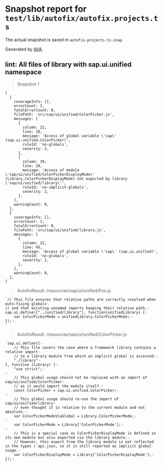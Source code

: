 # Snapshot report for `test/lib/autofix/autofix.projects.ts`

The actual snapshot is saved in `autofix.projects.ts.snap`.

Generated by [AVA](https://avajs.dev).

## lint: All files of library with sap.ui.unified namespace

> Snapshot 1

    [
      {
        coverageInfo: [],
        errorCount: 2,
        fatalErrorCount: 0,
        filePath: 'src/sap/ui/unified/ColorPicker.js',
        messages: [
          {
            column: 22,
            line: 10,
            message: 'Access of global variable \'sap\' (sap.ui.unified.ColorPicker)',
            ruleId: 'no-globals',
            severity: 2,
          },
          {
            column: 39,
            line: 20,
            message: 'Access of module \'sap/ui/unified/ColorPickerDisplayMode\' (Library.ColorPickerDisplayMode) not exported by library \'sap/ui/unified/library\'',
            ruleId: 'no-implicit-globals',
            severity: 2,
          },
        ],
        warningCount: 0,
      },
      {
        coverageInfo: [],
        errorCount: 1,
        fatalErrorCount: 0,
        filePath: 'src/sap/ui/unified/library.js',
        messages: [
          {
            column: 22,
            line: 45,
            message: 'Access of global variable \'sap\' (sap.ui.unified)',
            ruleId: 'no-globals',
            severity: 2,
          },
        ],
        warningCount: 0,
      },
    ]

> AutofixResult: /resources/sap/ui/unified/Foo.js

    `// This file ensures that relative paths are correctly resolved when auto-fixing globals␊
    // and that existing unnamed imports keeping their relative path.␊
    sap.ui.define(["../unified/library"], function(unifiedLibrary) {␊
    	var ColorPickerMode = unifiedLibrary.ColorPickerMode;␊
    });␊
    `

> AutofixResult: /resources/sap/ui/unified/ColorPicker.js

    `sap.ui.define([␊
    	// This file covers the case where a framework library contains a relative import␊
    	// to a library module from which an implicit global is accessed.␊
    	"./library"␊
    ], function (Library) {␊
    	"use strict";␊
    ␊
    	// This global usage should not be replaced with an import of sap/ui/unified/ColorPicker␊
    	// as it would import the module itself.␊
    	const ColorPicker = sap.ui.unified.ColorPicker;␊
    ␊
    	// This global usage should re-use the import of sap/ui/unified/library␊
    	// even thought it is relative to the current module and not absolute.␊
    	var ColorPickerModeViaGlobal = Library.ColorPickerMode;␊
    ␊
    	var ColorPickerMode = Library['ColorPickerMode'];␊
    ␊
    	// This is a special case as ColorPickerDisplayMode is defined in its own module but also exported via the library module.␊
    	// However, this export from the library module is not reflected in the types / api.json, so it is still reported as implicit global usage.␊
    	var ColorPickerDisplayMode = Library['ColorPickerDisplayMode'];␊
    });␊
    `
